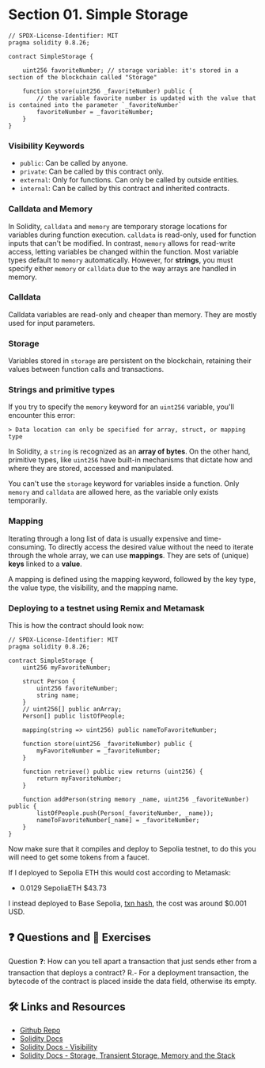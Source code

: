 # Section 01. Simple Storage

```solidity
// SPDX-License-Identifier: MIT
pragma solidity 0.8.26;

contract SimpleStorage {

    uint256 favoriteNumber; // storage variable: it's stored in a section of the blockchain called "Storage"

    function store(uint256 _favoriteNumber) public {
        // the variable favorite number is updated with the value that is contained into the parameter `_favoriteNumber`
        favoriteNumber = _favoriteNumber;
    }
}
```

### Visibility Keywords

- `public`: Can be called by anyone.
- `private`: Can be called by this contract only.
- `external`: Only for functions. Can only be called by outside entities.
- `internal`: Can be called by this contract and inherited contracts.

### Calldata and Memory

In Solidity, `calldata` and `memory` are temporary storage locations for variables during function execution. `calldata` is read-only, used for function inputs that can't be modified. In contrast, `memory` allows for read-write access, letting variables be changed within the function. Most variable types default to `memory` automatically. However, for **strings**, you must specify either `memory` or `calldata` due to the way arrays are handled in memory.

### Calldata

Calldata variables are read-only and cheaper than memory. They are mostly used for input parameters.

### Storage

Variables stored in `storage` are persistent on the blockchain, retaining their values between function calls and transactions.

### Strings and primitive types

If you try to specify the `memory` keyword for an `uint256` variable, you'll encounter this error:

`> Data location can only be specified for array, struct, or mapping type`

In Solidity, a `string` is recognized as an **array of bytes**. On the other hand, primitive types, like `uint256` have built-in mechanisms that dictate how and where they are stored, accessed and manipulated.

You can't use the `storage` keyword for variables inside a function. Only `memory` and `calldata` are allowed here, as the variable only exists temporarily.

### Mapping

Iterating through a long list of data is usually expensive and time-consuming. To directly access the desired value without the need to iterate through the whole array, we can use **mappings**. They are sets of (unique) **keys** linked to a **value**.

A mapping is defined using the mapping keyword, followed by the key type, the value type, the visibility, and the mapping name.

### Deploying to a testnet using Remix and Metamask

This is how the contract should look now:

```solidity
// SPDX-License-Identifier: MIT
pragma solidity 0.8.26;

contract SimpleStorage {
    uint256 myFavoriteNumber;

    struct Person {
        uint256 favoriteNumber;
        string name;
    }
    // uint256[] public anArray;
    Person[] public listOfPeople;

    mapping(string => uint256) public nameToFavoriteNumber;

    function store(uint256 _favoriteNumber) public {
        myFavoriteNumber = _favoriteNumber;
    }

    function retrieve() public view returns (uint256) {
        return myFavoriteNumber;
    }

    function addPerson(string memory _name, uint256 _favoriteNumber) public {
        listOfPeople.push(Person(_favoriteNumber, _name));
        nameToFavoriteNumber[_name] = _favoriteNumber;
    }
}
```

Now make sure that it compiles and deploy to Sepolia testnet, to do this you will need to get some tokens from a faucet.

If I deployed to Sepolia ETH this would cost according to Metamask:

- 0.0129 SepoliaETH $43.73

I instead deployed to Base Sepolia, [txn hash](https://sepolia.basescan.org/tx/0x71b7f357255c50f4ea819135e32eec088b07c506e23fb51e11c82c79fe08569a), the cost was around $0.001 USD.

## ❓ Questions and 💪 Exercises

Question ❓: How can you tell apart a transaction that just sends ether from a transaction that deploys a contract?
R.- For a deployment transaction, the bytecode of the contract is placed inside the data field, otherwise its empty.

## 🛠️ Links and Resources

- [Github Repo](https://github.com/Cyfrin/foundry-full-course-cu)
- [Solidity Docs](https://docs.soliditylang.org/en/v0.8.28/)
- [Solidity Docs - Visibility](https://docs.soliditylang.org/en/latest/contracts.html#visibility-and-getters)
- [Solidity Docs - Storage, Transient Storage, Memory and the Stack](https://docs.soliditylang.org/en/latest/contracts.html#visibility-and-getters)
